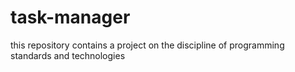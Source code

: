 # task-manager
this repository contains a project on the discipline of programming standards and technologies
